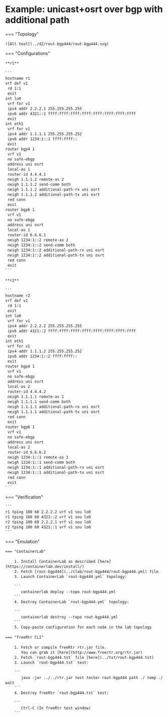 # Example: unicast+osrt over bgp with additional path

=== "Topology"

    ![Alt text](../d2/rout-bgp444/rout-bgp444.svg)

=== "Configurations"

    **r1**

    ```
    hostname r1
    vrf def v1
     rd 1:1
     exit
    int lo0
     vrf for v1
     ipv4 addr 2.2.2.1 255.255.255.255
     ipv6 addr 4321::1 ffff:ffff:ffff:ffff:ffff:ffff:ffff:ffff
     exit
    int eth1
     vrf for v1
     ipv4 addr 1.1.1.1 255.255.255.252
     ipv6 addr 1234:1::1 ffff:ffff::
     exit
    router bgp4 1
     vrf v1
     no safe-ebgp
     address uni osrt
     local-as 1
     router-id 4.4.4.1
     neigh 1.1.1.2 remote-as 2
     neigh 1.1.1.2 send-comm both
     neigh 1.1.1.2 additional-path-rx uni osrt
     neigh 1.1.1.2 additional-path-tx uni osrt
     red conn
     exit
    router bgp6 1
     vrf v1
     no safe-ebgp
     address uni osrt
     local-as 1
     router-id 6.6.6.1
     neigh 1234:1::2 remote-as 2
     neigh 1234:1::2 send-comm both
     neigh 1234:1::2 additional-path-rx uni osrt
     neigh 1234:1::2 additional-path-tx uni osrt
     red conn
     exit
    ```

    **r2**

    ```
    hostname r2
    vrf def v1
     rd 1:1
     exit
    int lo0
     vrf for v1
     ipv4 addr 2.2.2.2 255.255.255.255
     ipv6 addr 4321::2 ffff:ffff:ffff:ffff:ffff:ffff:ffff:ffff
     exit
    int eth1
     vrf for v1
     ipv4 addr 1.1.1.2 255.255.255.252
     ipv6 addr 1234:1::2 ffff:ffff::
     exit
    router bgp4 1
     vrf v1
     no safe-ebgp
     address uni osrt
     local-as 2
     router-id 4.4.4.2
     neigh 1.1.1.1 remote-as 1
     neigh 1.1.1.1 send-comm both
     neigh 1.1.1.1 additional-path-rx uni osrt
     neigh 1.1.1.1 additional-path-tx uni osrt
     red conn
     exit
    router bgp6 1
     vrf v1
     no safe-ebgp
     address uni osrt
     local-as 2
     router-id 6.6.6.2
     neigh 1234:1::1 remote-as 1
     neigh 1234:1::1 send-comm both
     neigh 1234:1::1 additional-path-rx uni osrt
     neigh 1234:1::1 additional-path-tx uni osrt
     red conn
     exit
    ```

=== "Verification"

    ```
    r1 tping 100 60 2.2.2.2 vrf v1 sou lo0
    r1 tping 100 60 4321::2 vrf v1 sou lo0
    r2 tping 100 60 2.2.2.1 vrf v1 sou lo0
    r2 tping 100 60 4321::1 vrf v1 sou lo0
    ```

=== "Emulation"

    === "ContainerLab"

        1. Install ContainerLab as described [here](https://containerlab.dev/install/)  
        2. Fetch [rout-bgp444](../clab/rout-bgp444/rout-bgp444.yml) file  
        3. Launch ContainerLab `rout-bgp444.yml` topology:  

        ```
           containerlab deploy --topo rout-bgp444.yml  
        ```
        4. Destroy ContainerLab `rout-bgp444.yml` topology:  

        ```
           containerlab destroy --topo rout-bgp444.yml  
        ```
        5. Copy-paste configuration for each node in the lab topology

    === "freeRtr CLI"

        1. Fetch or compile freeRtr rtr.jar file.  
           You can grab it [here](http://www.freertr.org/rtr.jar)  
        2. Fetch `rout-bgp444.tst` file [here](../tst/rout-bgp444.tst)  
        3. Launch `rout-bgp444.tst` test:  

        ```
           java -jar ../../rtr.jar test tester rout-bgp444 path ./ temp ./ wait
        ```
        4. Destroy freeRtr `rout-bgp444.tst` test:  

        ```
           Ctrl-C (In freeRtr test window)
        ```

